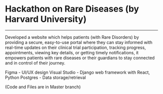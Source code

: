 # Hackathon on Rare Diseases (by Harvard University)
---------------------------------------------------
Developed a website which helps patients (with Rare Disorders) by providing a secure, easy-to-use portal where they can stay informed with real-time updates on their clinical trial participation,
tracking progress, appointments, viewing key details,  or getting timely notifications, it empowers patients with rare diseases or their guardians to stay connected and in control of their journey.

Figma - UI/UX design
Visual Studio - Django web framework with React, Python
Postgres - Data storage/retrieval

(Code and Files are in Master branch)
